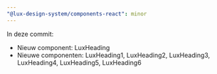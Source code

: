 ```yaml
---
"@lux-design-system/components-react": minor
---
```


In deze commit:

- Nieuw component: LuxHeading
- Nieuwe componenten: LuxHeading1, LuxHeading2, LuxHeading3, LuxHeading4, LuxHeading5, LuxHeading6
